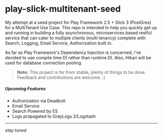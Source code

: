 
play-slick-multitenant-seed
======================  
   
My attempt at a seed project for Play Framework 2.5 + Slick 3 (PostGres) for a MultiTenant Use Case. This repo is intended to help you quickly get up and running in building a fully asynchronous, microservices based restful service that can cater to multiple clients (multi tenancy) complete with Search, Logging, Email Service, Authorization built in. 

As far as Play Framework's Dependancy Injection is concerned, i've decided to use compile time DI rather than runtime DI.  Also, Hikari will be used for database connection pooling.

> **Note:**
> This project is far from stable, plenty of things to be done. Feedback and contributions are welcome. :)


##### Upcoming Features

- Authorization via Deadbolt
- Email Service
- Search Powered by ES
- Logs propagated to GrayLogs 2/Logstash

----------

*stay tuned*
